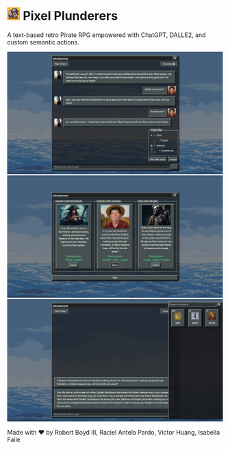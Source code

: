<h1><img style="display: inline-block; width: 30px; height: 30px;" src="./public/adventure.jpg"> Pixel Plunderers</h1>

A text-based retro Pirate RPG empowered with ChatGPT, DALLE2, and custom semantic actions.

![Gameplay example 1](./public/gameplay.png)
![Gameplay example 2](./public/characterselect.png)
![Gameplay example 3](./public/inventory.png)

Made with ❤️  by Robert Boyd III, Raciel Antela Pardo, Victor Huang, Isabella Faile
